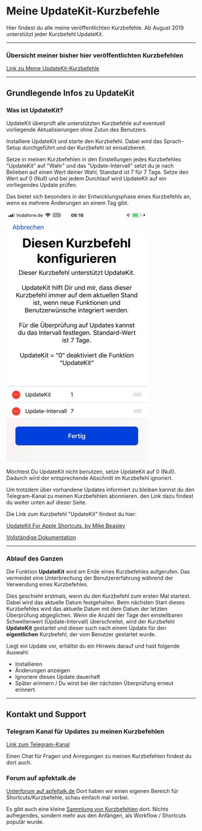 # Meine UpdateKit-Kurzbefehle

Hier findest du alle meine veröffentlichten Kurzbefehle. Ab August 2019 unterstützt jeder Kurzbefehl UpdateKit.

---
### Übersicht meiner bisher hier veröffentlichten Kurzbefehlen

[Link zu Meine UpdateKit-Kurzbefehle](https://github.com/P8DFxKfyJB/MeinUpdatKit/tree/master/Meine-UpdateKit-Kurzbefehle#meine-updatekit-kurzbefehle)

---
## Grundlegende Infos zu UpdateKit

### Was ist UpdateKit?

UpdateKit überprüft alle unterstützten Kurzbefehle auf eventuell vorliegende Aktualisierungen ohne Zutun des Benutzers.

Installiere UpdateKit und starte den Kurzbefehl. Dabei wird das Sprach-Setup durchgeführt und der Kurzbefehl ist einsatzbereit.

Setze in meinen Kurzbefehlen in den Einstellungen jedes Kurzbefehles "UpdateKit" auf  "Wahr" und das "Update-Intervall" setzt du je nach Belieben auf einen Wert deiner Wahl, Standard ist 7 für 7 Tage. Setze den Wert auf 0 (Null) und bei jedem Durchlauf wird UpdateKit auf ein vorliegendes Update prüfen.

Das bietet sich besonders in der Entwicklungsphase eines Kurzbefehls an, wenn es mehrere Änderungen an einem Tag gibt.

![UpdateKit Setup](images/UpdateKit-Setup.png)

Möchtest Du UpdateKit nicht benutzen, setze UpdateKit auf 0 (Null). Dadurch wird der entsprechende Abschnitt im Kurzbefehl ignoriert.

Um trotzdem über vorhandene Updates informiert zu bleiben kannst du den Telegram-Kanal zu meinen Kurzbefehlen abonnieren. den Link dazu findest du weiter unten auf dieser Seite.

Die Link zum Kurzbefehl "UpdateKit" findest du hier:

[UpdateKit For Apple Shortcuts, by Mike Beasley](https://www.mikebeas.com/updatekit/)

[Vollständige Dokumentation](https://www.mikebeas.com/updatekit/docs/)

---
### Ablauf des Ganzen

Die Funktion **UpdateKit** wird am Ende eines Kurzbefehles aufgerufen. Das vermeidet eine Unterbrechung der Benutzererfahrung während der Verwendung eines Kurzbefehles.

Dies geschieht erstmals, wenn du den Kurzbefehl zum ersten Mal startest. Dabei wird das aktuelle Datum festgehalten. Beim nächsten Start dieses Kurzbefehles wird das aktuelle Datum mit dem Datum der letzten Überprüfung abgeglichen. Wenn die Anzahl der Tage den einstellbaren Schwellenwert (Update-Intervall) überschreitet, wird der Kurzbefehl **UpdateKit** gestartet und dieser such nach einem Update für den **eigentlichen** Kurzbefehl, der vom Benutzer gestartet wurde.

Liegt ein Update vor, erhältst du ein Hinweis darauf und hast folgende Auswahl:

+ Installieren
+ Änderungen anzeigen
+ Ignoriere dieses Update dauerhaft
+ Später erinnern / Du wirst bei der nächsten Überprüfung erneut erinnert.

---
## Kontakt und Support

### Telegram Kanal für Updates zu meinen Kurzbefehlen

[Link zum Telegram-Kanal](https://t.me/SC_Updates_Gwadro)

Einen Chat für Fragen und Anregungen zu meinen Kurzbefehlen findest du dort auch.

### Forum auf apfektalk.de

[Unterforum auf apfeltalk.de](https://www.apfeltalk.de/community/threads/apple-kurzbefehle-hilfe-anleitungen-kfka.533890/) Dort haben wir einen eigenen Bereich für Shortcuts/Kurzbefehle, schau einfach mal vorbei.

Es gibt auch eine kleine [Sammlung von Kurzbefehlen](https://www.apfeltalk.de/community/threads/sammlung-nuetzlicher-kurzbefehle.534621/) dort. Nichts aufregendes, sondern mehr aus den Anfängen, als Workflow / Shortcuts populär wurde.
